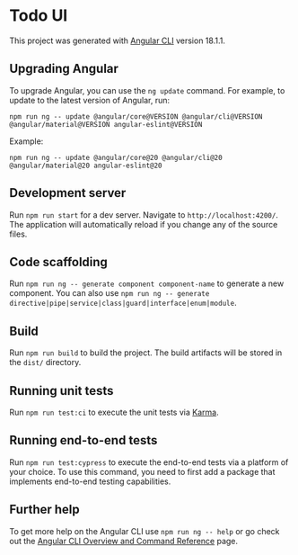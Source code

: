 # Todo UI

This project was generated with [Angular CLI](https://github.com/angular/angular-cli) version 18.1.1.

## Upgrading Angular

To upgrade Angular, you can use the `ng update` command. For example, to update to the latest version of Angular, run:

```shell
npm run ng -- update @angular/core@VERSION @angular/cli@VERSION @angular/material@VERSION angular-eslint@VERSION
```

Example:

```shell
npm run ng -- update @angular/core@20 @angular/cli@20 @angular/material@20 angular-eslint@20
```

## Development server

Run `npm run start` for a dev server. Navigate to `http://localhost:4200/`. The application will automatically reload if you change any of the source files.

## Code scaffolding

Run `npm run ng -- generate component component-name` to generate a new component. You can also use `npm run ng -- generate directive|pipe|service|class|guard|interface|enum|module`.

## Build

Run `npm run build` to build the project. The build artifacts will be stored in the `dist/` directory.

## Running unit tests

Run `npm run test:ci` to execute the unit tests via [Karma](https://karma-runner.github.io).

## Running end-to-end tests

Run `npm run test:cypress` to execute the end-to-end tests via a platform of your choice. To use this command, you need to first add a package that implements end-to-end testing capabilities.

## Further help

To get more help on the Angular CLI use `npm run ng -- help` or go check out the [Angular CLI Overview and Command Reference](https://angular.dev/tools/cli) page.
